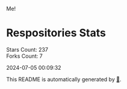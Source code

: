 Me!

# Respositories Stats
Stars Count: 237  
Forks Count: 7

2024-07-05 00:09:32  

This README is automatically generated by [🐰](https://github.com/rnitta/rnitta).
